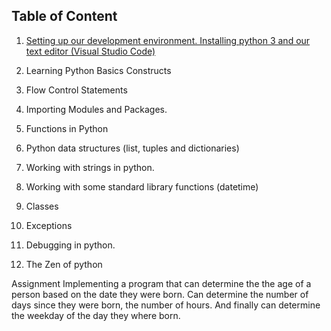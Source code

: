 ## Table of Content

1. [Setting up our development environment. Installing python 3 and our text editor (Visual Studio Code)](https://github.com/QweryAcademy/GettingStartedWithPython/blob/master/articles/ReadMe.md)

2. Learning Python Basics Constructs

3. Flow Control Statements

4. Importing Modules and Packages.

5. Functions in Python

6. Python data structures (list, tuples and dictionaries)

7. Working with strings in python.

8. Working with some standard library functions (datetime)

9. Classes

10. Exceptions

11. Debugging in python.

12. The Zen of python

Assignment
Implementing a program that can determine the the age of a person
based on the date they were born. Can determine the number of days 
since they were born, the number of hours. And finally can determine
the weekday of the day they where born.

